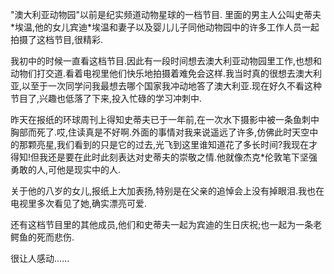 <p>"澳大利亚动物园"以前是纪实频道动物星球的一档节目. 里面的男主人公叫史蒂夫*埃温,他的女儿宾迪*埃温和妻子以及婴儿儿子同他动物园中的许多工作人员一起拍摄了这档节目,很精彩.</p><p>我初中的时候一直看这档节目.因此有一段时间想去澳大利亚动物园里工作,也想和动物们打交道.看着电视里他们快乐地拍摄着难免会这样.我当时真的很想去澳大利亚,以至于一次同学问我最想去哪个国家我冲动地答了澳大利亚.现在好久不看这种节目了,兴趣也低落了下来,投入忙碌的学习冲刺中.</p><p>昨天在报纸的环球周刊上得知史蒂夫已于一年前,在一次水下摄影中被一条鱼刺中胸部而死了.哎,住读真是不好啊.外面的事情对我来说遥远了许多,仿佛此时天空中的那颗亮星,我们看到的只是它的过去,光飞到这里谁知道花了多长时间?我现在才得知!但我还是要在此时此刻表达对史蒂夫的崇敬之情.他就像杰克*伦敦笔下坚强勇敢的人,可他是现实中的人.</p><p>关于他的八岁的女儿,报纸上大加表扬,特别是在父亲的追悼会上没有掉眼泪.我也在电视里多次看见了她,确实漂亮可爱.</p><p>还有这档节目里的其他成员,他们和史蒂夫一起为宾迪的生日庆祝;也一起为一条老鳄鱼的死而悲伤.</p><p>很让人感动......</p>